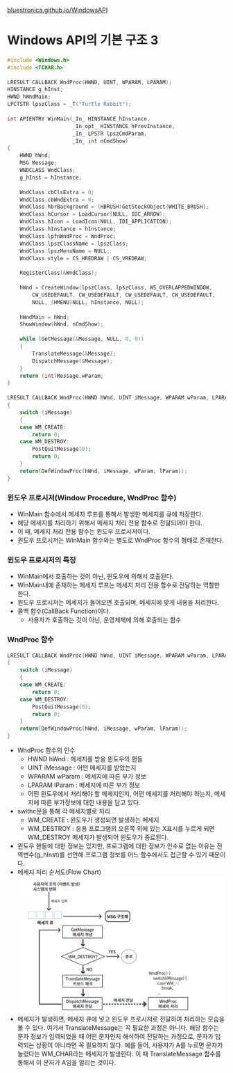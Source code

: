 [bluestronica.github.io/WindowsAPI](https://bluestronica.github.io/WindowsAPI)


# Windows API의 기본 구조 3
```c
#include <Windows.h>
#include <TCHAR.h>

LRESULT CALLBACK WndProc(HWND, UINT, WPARAM, LPARAM);
HINSTANCE g_hInst;
HWND hWndMain;
LPCTSTR lpszClass = _T("Turtle Rabbit");

int APIENTRY WinMain(_In_ HINSTANCE hInstance, 
                     _In_opt_ HINSTANCE hPrevInstance, 
                     _In_ LPSTR lpszCmdParam, 
                     _In_ int nCmdShow)
{
	HWND hWnd;
	MSG Message;
	WNDCLASS WndClass;
	g_hInst = hInstance;
	
	WndClass.cbClsExtra = 0;
	WndClass.cbWndExtra = 0;
	WndClass.hbrBackground = (HBRUSH)GetStockObject(WHITE_BRUSH);
	WndClass.hCursor = LoadCursor(NULL, IDC_ARROW);
	WndClass.hIcon = LoadIcon(NULL, IDI_APPLICATION);
	WndClass.hInstance = hInstance;
	WndClass.lpfnWndProc = WndProc;
	WndClass.lpszClassName = lpszClass;
	WndClass.lpszMenuName = NULL;
	WndClass.style = CS_HREDRAW | CS_VREDRAW;	
	
	RegisterClass(&WndClass);
	
	hWnd = CreateWindow(lpszClass, lpszClass, WS_OVERLAPPEDWINDOW,
		CW_USEDEFAULT, CW_USEDEFAULT, CW_USEDEFAULT, CW_USEDEFAULT,
		NULL, (HMENU)NULL, hInstance, NULL);
	
	hWndMain = hWnd;
	ShowWindow(hWnd, nCmdShow);
	
	while (GetMessage(&Message, NULL, 0, 0))
	{
		TranslateMessage(&Message);
		DispatchMessage(&Message);
	}
	return (int)Message.wParam;
}

LRESULT CALLBACK WndProc(HWND hWnd, UINT iMessage, WPARAM wParam, LPARAM lParam)
{
	switch (iMessage)
	{
	case WM_CREATE:
		return 0;
	case WM_DESTROY:
		PostQuitMessage(0);
		return 0;
	}
	return(DefWindowProc(hWnd, iMessage, wParam, lParam));
}
```

### 윈도우 프로시저(Window Procedure, WndProc 함수)
- WinMain 함수에서 메세지 루프를 통해서 발생한 메세지를 큐에 저장한다. 
- 해당 메세지를 처리하기 위해서 메세지 처리 전용 함수로 전달되어야 한다. 
- 이 때, 메세지 처리 전용 함수는 윈도우 프로시저이다. 
- 윈도우 프로시저는 WinMain 함수와는 별도로 WndProc 함수의 형태로 존재한다.

### 윈도우 프로시저의 특징
- WinMain에서 호출하는 것이 아닌, 윈도우에 의해서 호출된다.
- WinMain내에 존재하는 메세지 루프는 메세지 처리 전용 함수로 전달하는 역할만 한다.
- 윈도우 프로시저는 메세지가 들어오면 호출되며, 메세지에 맞게 내용을 처리한다.
- 콜백 함수(CallBack Function)이다. 
  - 사용자가 호출하는 것이 아닌, 운영체제에 의해 호출되는 함수

### WndProc 함수
```c
LRESULT CALLBACK WndProc(HWND hWnd, UINT iMessage, WPARAM wParam, LPARAM lParam)
{
	switch (iMessage)
	{
	case WM_CREATE:
		return 0;
	case WM_DESTROY:
		PostQuitMessage(0);
		return 0;
	}
	return(DefWindowProc(hWnd, iMessage, wParam, lParam));
}
```
- WndProc 함수의 인수
  - HWND hWnd : 메세지를 받을 윈도우의 핸들
  - UINT iMessage : 어떤 메세지를 받았는지
  - WPARAM wParam : 메세지에 따른 부가 정보
  - LPARAM lParam : 메세지에 따른 부가 정보
  - 어떤 윈도우에서 처리해야 할 메세지인지, 어떤 메세지를 처리해야 하는지, 메세지에 따른 부가정보에 대한 내용을 담고 있다.
- swithc문을 통해 각 메세지별로 처리
  - WM_CREATE : 윈도우가 생성되면 발생하는 메세지
  - WM_DESTROY : 응용 프로그램의 오른쪽 위에 있는 X표시를 누르게 되면 WM_DESTROY 메세지가 발생되어 윈도우가 종료된다. 
- 윈도우 핸들에 대한 정보는 있지만, 프로그램에 대한 정보가 인수로 없는 이유는 전역변수(g_hInst)를 선언해 프로그램 정보를 어느 함수에서도 접근할 수 있기 때문이다.
- 메세지 처리 순서도(Flow Chart)
![img](Img/FlowChart1.png)
- 메세지가 발생하면, 메세지 큐에 넣고 윈도우 프로시저로 전달하여 처리하는 모습을 볼 수 있다. 여기서 TranslateMessage는 꼭 필요한 과정은 아니다. 해당 함수는 문자 정보가 입력되었을 때 어떤 문자인지 해석하여 전달하는 과정으로, 문자가 입력되는 상황이 아니라면 꼭 필요하지 않다. 예를 들어, 사용자가 A를 누르면 문자가 눌렸다는 WM_CHAR라는 메세지가 발생한다. 이 때 TranslateMessage 함수를 통해서 이 문자가 A임을 알리는 것이다.







